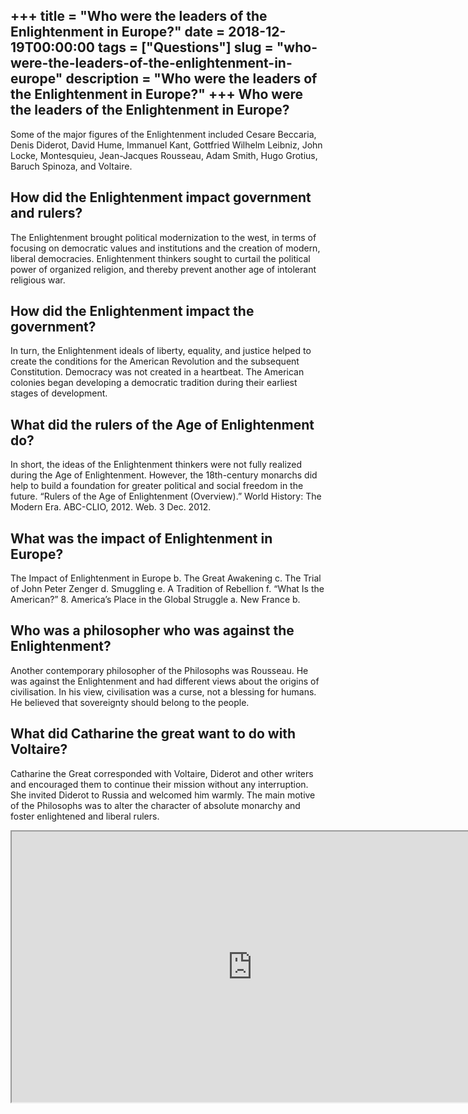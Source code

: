 +++
title = "Who were the leaders of the Enlightenment in Europe?"
date = 2018-12-19T00:00:00
tags = ["Questions"]
slug = "who-were-the-leaders-of-the-enlightenment-in-europe"
description = "Who were the leaders of the Enlightenment in Europe?"
+++
Who were the leaders of the Enlightenment in Europe?
----------------------------------------------------

Some of the major figures of the Enlightenment included Cesare Beccaria, Denis Diderot, David Hume, Immanuel Kant, Gottfried Wilhelm Leibniz, John Locke, Montesquieu, Jean-Jacques Rousseau, Adam Smith, Hugo Grotius, Baruch Spinoza, and Voltaire.

How did the Enlightenment impact government and rulers?
-------------------------------------------------------

The Enlightenment brought political modernization to the west, in terms of focusing on democratic values and institutions and the creation of modern, liberal democracies. Enlightenment thinkers sought to curtail the political power of organized religion, and thereby prevent another age of intolerant religious war.

How did the Enlightenment impact the government?
------------------------------------------------

In turn, the Enlightenment ideals of liberty, equality, and justice helped to create the conditions for the American Revolution and the subsequent Constitution. Democracy was not created in a heartbeat. The American colonies began developing a democratic tradition during their earliest stages of development.

What did the rulers of the Age of Enlightenment do?
---------------------------------------------------

In short, the ideas of the Enlightenment thinkers were not fully realized during the Age of Enlightenment. However, the 18th-century monarchs did help to build a foundation for greater political and social freedom in the future. “Rulers of the Age of Enlightenment (Overview).” World History: The Modern Era. ABC-CLIO, 2012. Web. 3 Dec. 2012.

What was the impact of Enlightenment in Europe?
-----------------------------------------------

The Impact of Enlightenment in Europe b. The Great Awakening c. The Trial of John Peter Zenger d. Smuggling e. A Tradition of Rebellion f. “What Is the American?” 8. America’s Place in the Global Struggle a. New France b.

Who was a philosopher who was against the Enlightenment?
--------------------------------------------------------

Another contemporary philosopher of the Philosophs was Rousseau. He was against the Enlightenment and had different views about the origins of civilisation. In his view, civilisation was a curse, not a blessing for humans. He believed that sovereignty should belong to the people.

What did Catharine the great want to do with Voltaire?
------------------------------------------------------

Catharine the Great corresponded with Voltaire, Diderot and other writers and encouraged them to continue their mission without any interruption. She invited Diderot to Russia and welcomed him warmly. The main motive of the Philosophs was to alter the character of absolute monarchy and foster enlightened and liberal rulers.

<iframe allow="accelerometer; autoplay; clipboard-write; encrypted-media; gyroscope; picture-in-picture" allowfullscreen="" class="__youtube_prefs__  epyt-is-override  no-lazyload" data-no-lazy="1" data-origheight="433" data-origwidth="770" data-skipgform_ajax_framebjll="" height="433" id="_ytid_59210" loading="lazy" src="https://www.youtube.com/embed/k108xCzJhbs?enablejsapi=1&autoplay=0&cc_load_policy=0&cc_lang_pref=&iv_load_policy=1&loop=0&modestbranding=0&rel=1&fs=1&playsinline=0&autohide=2&theme=dark&color=red&controls=1&" title="YouTube player" width="770"></iframe>